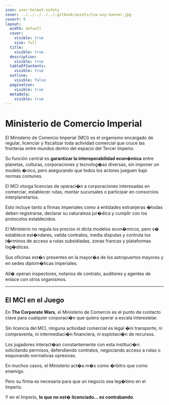```yaml
---
icon: user-helmet-safety
cover: ../../../../../.gitbook/assets/tcw-wip-banner.jpg
coverY: 0
layout:
  width: default
  cover:
    visible: true
    size: full
  title:
    visible: true
  description:
    visible: true
  tableOfContents:
    visible: true
  outline:
    visible: false
  pagination:
    visible: true
  metadata:
    visible: true
---
```


# Ministerio de Comercio Imperial

El Ministerio de Comercio Imperial (MCI) es el organismo encargado de regular, licenciar y fiscalizar toda actividad comercial que cruce las fronteras entre mundos dentro del espacio del Tercer Imperio.

Su función central es **garantizar la interoperabilidad econ�mica** entre planetas, culturas, corporaciones y tecnolog�as diversas, sin imponer un modelo �nico, pero asegurando que todos los actores jueguen bajo normas comunes.

El MCI otorga licencias de operaci�n a corporaciones interesadas en comerciar, establecer rutas, montar sucursales o participar en consorcios interplanetarios.

Esto incluye tanto a firmas imperiales como a entidades extranjeras �todas deben registrarse, declarar su naturaleza jur�dica y cumplir con los protocolos establecidos.

El Ministerio no regula los precios ni dicta modelos econ�micos, pero s� establece est�ndares, valida contratos, media disputas y controla los t�rminos de acceso a rutas subsidiadas, zonas francas y plataformas log�sticas.

Sus oficinas est�n presentes en la mayor�a de los astropuertos mayores y en sedes diplom�ticas imperiales.

All� operan inspectores, notarios de contrato, auditores y agentes de enlace con otros organismos.

***

## El MCI en el Juego

En **The Corporate Wars**, el Ministerio de Comercio es el punto de contacto clave para cualquier corporaci�n que quiera operar a escala interestelar.

Sin licencia del MCI, ninguna actividad comercial es legal �ni transporte, ni compraventa, ni intermediaci�n financiera, ni explotaci�n de recursos.

Los jugadores interact�an constantemente con esta instituci�n: solicitando permisos, defendiendo contratos, negociando acceso a rutas o esquivando normativas opresivas.

En muchos casos, el Ministerio act�a m�s como �rbitro que como enemigo.

Pero su firma es necesaria para que un negocio sea leg�timo en el Imperio.

Y en el Imperio, **lo que no est� licenciado... es contrabando**.

